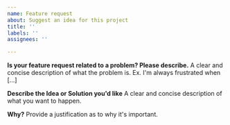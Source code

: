 ```yaml
---
name: Feature request
about: Suggest an idea for this project
title: ''
labels: ''
assignees: ''

---
```


**Is your feature request related to a problem? Please describe.**
A clear and concise description of what the problem is. Ex. I'm always frustrated when [...]

**Describe the Idea or Solution you'd like**
A clear and concise description of what you want to happen.

**Why?**
Provide a justification as to why it's important.
